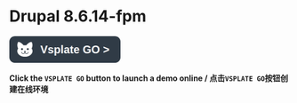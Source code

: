 # Drupal 8.6.14-fpm

<a href="https://www.vsplate.com/?docker-compose=https://github.com/vsplate/dcenvs/drupal/8.6.14-fpm"><img alt="VSPLATE GO" src="https://raw.githubusercontent.com/vsplate/images/master/vsgo_btn.png" width="200px"></a>

**Click the `VSPLATE GO` button to launch a demo online / 点击`VSPLATE GO`按钮创建在线环境**